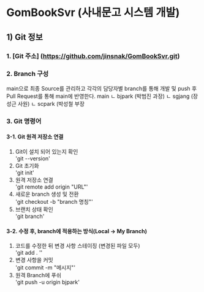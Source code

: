 # GomBookSvr (사내문고 시스템 개발)

## 1) Git 정보
### 1. **[Git 주소]** (https://github.com/jinsnak/GomBookSvr.git)
### 2. **Branch 구성**
main으로 최종 Source를 관리하고 각각의 담당자별 branch를 통해 개발 및 push 후 Pull Request를 통해 main에 반영한다.
main
ㄴ  bjpark (박범진 과장)
ㄴ  sgjang (장성근 사원)
ㄴ  scpark (박성철 부장
### 3. Git 명령어
#### 3-1. Git 원격 저장소 연결
1. Git이 설치 되어 있는지 확인  
'git --version' 
2. Git 초기화  
'git init'
3. 원격 저장소 연결  
'git remote add origin "URL"'
4. 새로운 branch 생성 및 전환  
'git checkout -b "branch 명칭"'
5. 브랜치 상태 확인  
'git branch'
#### 3-2. 수정 후, branch에 적용하는 방식(Local -> My Branch)
1. 코드를 수정한 뒤 변경 사항 스테이징 (변경된 파일 모두)  
'git add . ''
2. 변경 사항을 커밋  
'git commit -m "메시지"'
3. 원격 Branch에 푸쉬  
'git push -u origin bjpark'